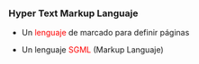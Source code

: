 ### Hyper Text Markup Languaje

- Un <span style="color:#ff0000">lenguaje</span> de marcado para definir páginas

- Un lenguaje <span style="color:#ff0000">SGML</span> (Markup Languaje)
